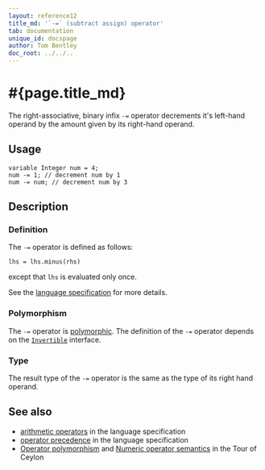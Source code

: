 ```yaml
---
layout: reference12
title_md: '`-=` (subtract assign) operator'
tab: documentation
unique_id: docspage
author: Tom Bentley
doc_root: ../../..
---
```


# #{page.title_md}

The right-associative, binary infix `-=` operator decrements it's left-hand operand 
by the amount given by its right-hand operand. 

## Usage 

<!-- cat: void m() { -->
<!-- try: -->
    variable Integer num = 4;
    num -= 1; // decrement num by 1
    num -= num; // decrement num by 3
<!-- cat: } -->

## Description


### Definition 

The `-=` operator is defined as follows:

<!-- try: -->
    lhs = lhs.minus(rhs)

except that `lhs` is evaluated only once.

See the [language specification](#{site.urls.spec_current}#arithmetic) for more details.

### Polymorphism

The `-=` operator is [polymorphic](#{page.doc_root}/reference/operator/operator-polymorphism).
The definition of the `-=` operator depends 
on the [`Invertible`](#{site.urls.apidoc_1_1}/Invertible.type.html) interface.

### Type

The result type of the `-=` operator is the same as the type of its right hand operand.

## See also

* [arithmetic operators](#{site.urls.spec_current}#arithmetic) in the 
  language specification
* [operator precedence](#{site.urls.spec_current}#operatorprecedence) in the 
  language specification
* [Operator polymorphism](#{page.doc_root}/tour/language-module/#operator_polymorphism) 
  and 
  [Numeric operator semantics](#{page.doc_root}/tour/language-module/#numeric_operator_semantics) 
  in the Tour of Ceylon
